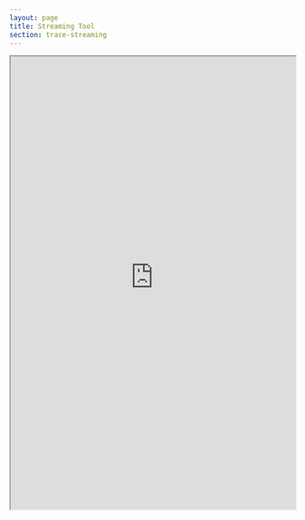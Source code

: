 ```yaml
---
layout: page
title: Streaming Tool
section: trace-streaming
---
```

<!-- <script language="JavaScript" type="text/javascript" src="http://admin.brightcove.com/js/BrightcoveExperiences.js"></script> 
<script type="text/javascript" src="http://playbacktool-pl475c6m.dotcloud.com/socket.io/socket.io.js"></script>
<script>var socketServer = "http://playbacktool-pl475c6m.dotcloud.com";</script>
<script src="/assets/js/videoControl.js" type="text/javascript"></script>

<div id='videoContainer' class='section'>
	<object id="vid" class="BrightcoveExperience">
	  <param name="bgcolor" value="#FFFFFF" />
	  <param name="width" value="711" />
	  <param name="height" value="400" />
	  <param name="playerID" value="2602619980001" />
	  <param name="playerKey" value="AQ~~,AAACD9TFb9E~,Hj-V_V-Zn65AVKxn2Rxj2BjPC66fuRfm" />
	  <param name="isVid" value="true" />
	  <param name="isUI" value="true" />
	  <param name="dynamicStreaming" value="true" />
	    <param name="@videoPlayer" value="2604921695001" />
	  
	  <param name="includeAPI" value="true" />
	  <param name="templateLoadHandler" value="onTemplateLoad" />
	  <param name="templateReadyHandler" value="onTemplateReady" />
	</object>
</div>

<div id="outputContainer" class='section'></div> -->

<iframe src="http://vehicledatacloud-pl475c6m.dotcloud.com/playback/" width="100%" height="800"></iframe>